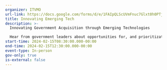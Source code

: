 ```yaml
---
organizer: ITVMO
url-link: https://docs.google.com/forms/d/e/1FAIpQLScUVmFnuc7Glxt0h0PTj7y7r_iYZM85uIWvToVXN5f_S0Jm9g/viewform
title: Innovating Emerging Tech
description: >-
  Innovating Government Acquisition through Emerging Technologies

  Hear from government leaders about opportunities for, and prioritization of emerging technologies to enhance government processes. Additionally, the event will showcase real-world examples of how AI and emerging technologies have been successfully  integrated into government acquisitions.
start-time: 2024-02-15T08:30:00.000-00:00
end-time: 2024-02-15T12:30:00.000-00:00
event-type: In-person
gov-only: true
is-external: false
---
```

